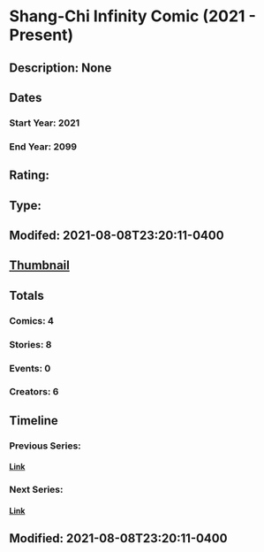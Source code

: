 # Shang-Chi Infinity Comic (2021 - Present)
## Description: None
## Dates
### Start Year: 2021
### End Year: 2099
## Rating: 
## Type: 
## Modifed: 2021-08-08T23:20:11-0400
## [Thumbnail](http://i.annihil.us/u/prod/marvel/i/mg/b/40/image_not_available.jpg)
## Totals
### Comics: 4
### Stories: 8
### Events: 0
### Creators: 6
## Timeline
### Previous Series: 
#### [Link]()
### Next Series: 
#### [Link]()
## Modified: 2021-08-08T23:20:11-0400